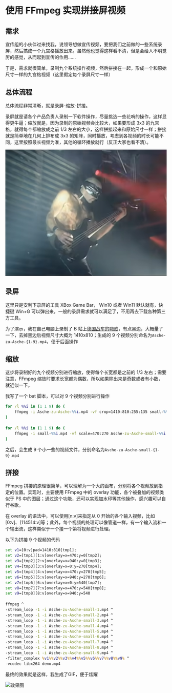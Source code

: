 # 使用 FFmpeg 实现拼接屏视频

## 需求

宣传组的小伙伴过来找我，说领导想做宣传视频，要把我们之前做的一些系统录屏，然后搞成一个九宫格播放出来。虽然他也觉得这样看不清，但是会给人不明觉厉的感觉，从而起到宣传的作用……

于是，需求就很简单，录制九个系统操作视频，然后拼接在一起，形成一个和原始尺寸一样的九宫格视频（这里假定每个录屏尺寸一样）

## 总体流程

总体流程非常清晰，就是录屏-缩放-拼接。

录屏就是请各个产品负责人录制一下软件操作，尽量挑选一些花哨的操作，这样显得更牛逼；缩放就是，因为录制的原始视频会比较大，如果要形成 3x3 的九宫格，就得每个都缩放成之前 1/3 左右的大小，这样拼接起来和原始尺寸一样；拼接就是简单地在几何上排布成 3x3 的矩阵，同时播放，考虑到各视频的时长可能不同，这里按照最长视频为准，其他的循环播放就行（反正大家也看不清）。

![强行安利一波德国战车](./screenshot1.png)

## 录屏

这里只是安利下录屏的工具 XBox Game Bar， Win10 或者 Win11 默认就有，快捷键 Win+G 可以弹出来，一般的录屏需求就可以满足了，不用再去下载各种第三方工具。

为了演示，我在自己电脑上录制了 B 站上[德国战车的嗨歌](https://www.bilibili.com/video/BV1y4411u7YR/)，有点黑边，大概量了一下，去掉黑边后视频尺寸大概为 1410x810；生成的 9 个视频分别命名为`Asche-zu-Asche-{1-9}.mp4`，便于后面操作

## 缩放

这步将录制好的九个视频分别进行缩放，使得每个长宽都是之前的 1/3 左右；需要注意，FFmpeg 缩放时要求长宽都为偶数，所以如果除出来是奇数或者有小数，就近似一下。

我写了一个 bat 脚本，可以对 9 个视频分别进行操作

```scale.bat
for /l %%i in (1 1 9) do (
    ffmpeg -i Asche-zu-Asche-%%i.mp4 -vf crop=1410:810:255:135 small-%%i.mp4
)

for /l %%i in (1 1 9) do (
    ffmpeg -i small-%%i.mp4 -vf scale=470:270 Asche-zu-Asche-small-%%i.mp4
)
```

之后，会生成 9 个小一些的视频文件，分别命名为`Asche-zu-Asche-small-{1-9}.mp4`

## 拼接

FFmpeg 拼接的原理很简单，可以理解为一个大的画布，分别将各个视频放到指定的位置。实现时，主要使用 FFmpeg 中的 overlay 功能，各个被叠加的视频类似于 PS 中的图层；通过这个功能，还可以实现加水印等其他操作，感兴趣可以自行谷歌。

在 overlay 的语法中，可以使用[n:v]来指定从 0 开始的各个输入视频，比如[0:v]、[114514:v]等；此外，每个视频的处理可以像管道一样，有一个输入流和一个输出流，这样类似于一个接一个第将视频进行处理。

以下为拼接 9 个视频的代码

```cmd
set v1=[0:v]pad=1410:810[tmp1];
set v2=[tmp1][1:v]overlay=x=470:y=0[tmp2];
set v3=[tmp2][2:v]overlay=x=940:y=0[tmp3];
set v4=[tmp3][3:v]overlay=x=0:y=270[tmp4];
set v5=[tmp4][4:v]overlay=x=470:y=270[tmp5];
set v6=[tmp5][5:v]overlay=x=940:y=270[tmp6];
set v7=[tmp6][6:v]overlay=x=0:y=540[tmp7];
set v8=[tmp7][7:v]overlay=x=470:y=540[tmp8];
set v9=[tmp8][8:v]overlay=x=940:y=540

ffmpeg ^
-stream_loop -1 -i Asche-zu-Asche-small-1.mp4 ^
-stream_loop -1 -i Asche-zu-Asche-small-2.mp4 ^
-stream_loop -1 -i Asche-zu-Asche-small-3.mp4 ^
-stream_loop -1 -i Asche-zu-Asche-small-4.mp4 ^
-stream_loop -1 -i Asche-zu-Asche-small-5.mp4 ^
-stream_loop -1 -i Asche-zu-Asche-small-6.mp4 ^
-stream_loop -1 -i Asche-zu-Asche-small-7.mp4 ^
-stream_loop -1 -i Asche-zu-Asche-small-8.mp4 ^
-stream_loop -1 -i Asche-zu-Asche-small-9.mp4 ^
-filter_complex %v1%%v2%%v3%%v4%%v5%%v6%%v7%%v8%%v9% ^
-vcodec libx264 demo.mp4
```

最终的效果就是这样，我生成了GIF，便于炫耀

![效果图](./demo.gif)
